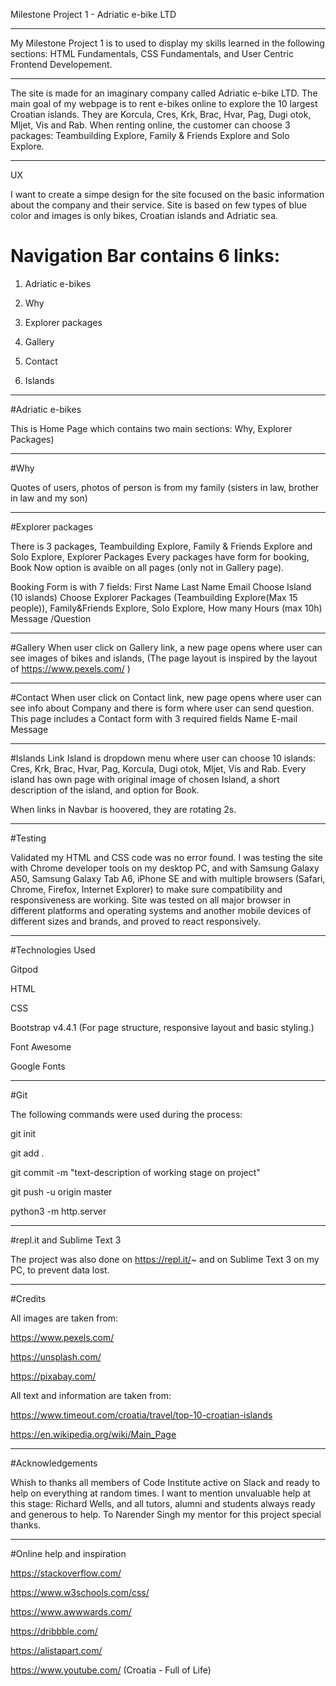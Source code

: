 Milestone Project 1 - Adriatic e-bike LTD

---

My Milestone Project 1 is to used to display my skills learned in the following sections: HTML Fundamentals, CSS Fundamentals, and User Centric Frontend Developement.

---

The site is made for an imaginary company called Adriatic e-bike LTD.
The main goal of my webpage is to rent e-bikes online to explore the 10 largest Croatian islands. They are Korcula, Cres, Krk, Brac, Hvar, Pag, Dugi otok, Mljet, Vis and Rab. When renting online, the customer can choose 3 packages: Teambuilding Explore, Family & Friends Explore and Solo Explore.

---

UX

I want to create a simpe design for the site focused on the basic information about the company and their service.
Site is based on few types of blue color and images is only bikes, Croatian islands and Adriatic sea. 


# Navigation Bar contains 6 links: 

1. Adriatic e-bikes

2. Why

3. Explorer packages

4. Gallery

5. Contact

6. Islands

---
#Adriatic e-bikes

This is Home Page which contains two main sections: Why, Explorer Packages)

---

#Why

Quotes of users, photos of person is from my family (sisters in law, brother in law and my son)

---
#Explorer packages

There is 3 packages, Teambuilding Explore, Family & Friends Explore and Solo Explore, Explorer Packages
Every packages have form for booking, Book Now option is avaible on all pages (only not in Gallery page).

Booking Form is with 7 fields:
First Name
Last Name
Email
Choose Island (10 islands)
Choose Explorer Packages (Teambuilding Explore(Max 15 people)), Family&Friends Explore, Solo Explore,
How many Hours (max 10h)
Message /Question

---

#Gallery
When user click on Gallery link, a new page opens where user can see images of bikes and islands,
(The page layout is inspired by the layout of https://www.pexels.com/ )

---

#Contact
When user click on Contact link, new page opens where user can see info about Company and there is form where user can send question.
This page includes a Contact form with 3 required fields
Name
E-mail
Message

---

#Islands
Link Island is dropdown menu where user can choose 10 islands:
 Cres, Krk, Brac, Hvar, Pag, Korcula, Dugi otok, Mljet, Vis and Rab.
 Every island has own page with original image of chosen Island, a short description of the island, and option for Book.


When links in Navbar is hoovered, they are rotating 2s.

---


#Testing

Validated my HTML and CSS code was no error found.
I was testing the site with Chrome developer tools on my desktop PC,
and with Samsung Galaxy A50, Samsung Galaxy Tab A6, iPhone SE and with multiple browsers
(Safari, Chrome, Firefox, Internet Explorer) to make sure compatibility and responsiveness are working.
Site was tested on all major browser in different platforms and operating systems and another 
mobile devices of different sizes and brands,
and proved to react responsively.

---

#Technologies Used

Gitpod

HTML

CSS

Bootstrap v4.4.1 (For page structure, responsive layout and basic styling.)

Font Awesome

Google Fonts

---

#Git

The following commands were used during the process:

git init 

git add .

git commit -m "text-description of working stage on project"

git push -u origin master

python3 -m http.server

---
#repl.it and Sublime Text 3 

The project was also done on https://repl.it/~ and on Sublime Text 3 on my PC, to prevent data lost.

---

#Credits

All images are taken from:

https://www.pexels.com/

https://unsplash.com/

https://pixabay.com/

All text and information are taken from:

https://www.timeout.com/croatia/travel/top-10-croatian-islands

https://en.wikipedia.org/wiki/Main_Page

---

#Acknowledgements

Whish to thanks all members of Code Institute active on Slack and ready to help on everything at random times. 
I want to mention unvaluable help at this stage: Richard Wells, and all tutors, alumni and students always ready and generous to help.
To Narender Singh my mentor for this project special thanks.

---

#Online help and inspiration

https://stackoverflow.com/

https://www.w3schools.com/css/

https://www.awwwards.com/

https://dribbble.com/

https://alistapart.com/

https://www.youtube.com/ (Croatia - Full of Life)







